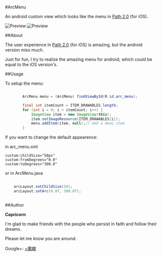 #ArcMenu

An android custom view which looks like the menu in [Path 2.0](https://path.com/) (for iOS).

![Preview](https://dl.dropbox.com/u/11369687/preview0.png)
![Preview](https://dl.dropbox.com/u/11369687/preview1.png)

##About

The user experience in [Path 2.0](https://path.com/) (for iOS) is amazing, but the android version miss much.

Just for fun, I try to realize the amazing menu for android, which could be equal to the iOS version's.

##Usage

To setup the menu:

``` java

        ArcMenu menu = (ArcMenu) findViewById(R.id.arc_menu);

        final int itemCount = ITEM_DRAWABLES.length;
        for (int i = 0; i < itemCount; i++) {
            ImageView item = new ImageView(this);
            item.setImageResource(ITEM_DRAWABLES[i]);
            menu.addItem(item, null);// Add a menu item
        }
```

If you want to change the default appearence:

in arc_menu.xml

    custom:childSize="50px"
    custom:fromDegrees="0.0"
    custom:toDegrees="300.0"

or in ArcMenu.java

``` java
    
    arcLayout.setChildSize(50);
    arcLayout.setArc(0.0f, 300.0f);
    
```

##Author

**Capricorn**

I'm glad to make friends with the people who persist in faith and follow their dreams.

Please let me know you are around.

Google+: [+魔羯](https://plus.google.com/107460592910747948011)





